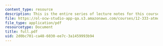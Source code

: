 ```yaml
---
content_type: resource
description: This is the entire series of lecture notes for this course.
file: https://ol-ocw-studio-app-qa.s3.amazonaws.com/courses/12-333-atmospheric-and-ocean-circulations-spring-2004/2d0bc701ca486030ee7c3a1459993b94_full.pdf
file_type: application/pdf
resourcetype: Document
title: full.pdf
uid: 2d0bc701-ca48-6030-ee7c-3a1459993b94
---
```

